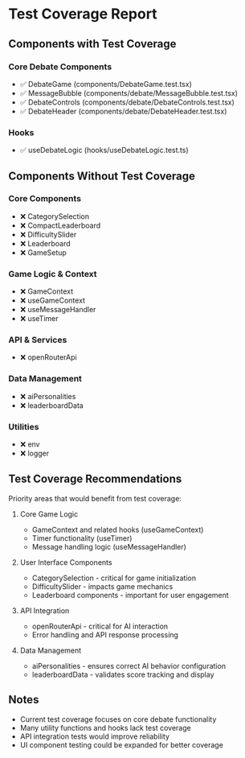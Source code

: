 # Test Coverage Report

## Components with Test Coverage

### Core Debate Components
- ✅ DebateGame (components/DebateGame.test.tsx)
- ✅ MessageBubble (components/debate/MessageBubble.test.tsx)
- ✅ DebateControls (components/debate/DebateControls.test.tsx)
- ✅ DebateHeader (components/debate/DebateHeader.test.tsx)

### Hooks
- ✅ useDebateLogic (hooks/useDebateLogic.test.ts)

## Components Without Test Coverage

### Core Components
- ❌ CategorySelection
- ❌ CompactLeaderboard
- ❌ DifficultySlider
- ❌ Leaderboard
- ❌ GameSetup

### Game Logic & Context
- ❌ GameContext
- ❌ useGameContext
- ❌ useMessageHandler
- ❌ useTimer

### API & Services
- ❌ openRouterApi

### Data Management
- ❌ aiPersonalities
- ❌ leaderboardData

### Utilities
- ❌ env
- ❌ logger

## Test Coverage Recommendations

Priority areas that would benefit from test coverage:

1. Core Game Logic
   - GameContext and related hooks (useGameContext)
   - Timer functionality (useTimer)
   - Message handling logic (useMessageHandler)

2. User Interface Components
   - CategorySelection - critical for game initialization
   - DifficultySlider - impacts game mechanics
   - Leaderboard components - important for user engagement

3. API Integration
   - openRouterApi - critical for AI interaction
   - Error handling and API response processing

4. Data Management
   - aiPersonalities - ensures correct AI behavior configuration
   - leaderboardData - validates score tracking and display

## Notes
- Current test coverage focuses on core debate functionality
- Many utility functions and hooks lack test coverage
- API integration tests would improve reliability
- UI component testing could be expanded for better coverage
